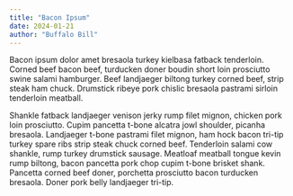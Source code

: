 ```yaml
---
title: "Bacon Ipsum"
date: 2024-01-21
author: "Buffalo Bill"
---
```


Bacon ipsum dolor amet bresaola turkey kielbasa fatback tenderloin. Corned beef bacon beef, turducken doner boudin short loin prosciutto swine salami hamburger. Beef landjaeger biltong turkey corned beef, strip steak ham chuck. Drumstick ribeye pork chislic bresaola pastrami sirloin tenderloin meatball.

Shankle fatback landjaeger venison jerky rump filet mignon, chicken pork loin prosciutto. Cupim pancetta t-bone alcatra jowl shoulder, picanha bresaola. Landjaeger t-bone pastrami filet mignon, ham hock bacon tri-tip turkey spare ribs strip steak chuck corned beef. Tenderloin salami cow shankle, rump turkey drumstick sausage. Meatloaf meatball tongue kevin rump biltong, bacon pancetta pork chop cupim t-bone brisket shank. Pancetta corned beef doner, porchetta prosciutto bacon turducken bresaola. Doner pork belly landjaeger tri-tip.
